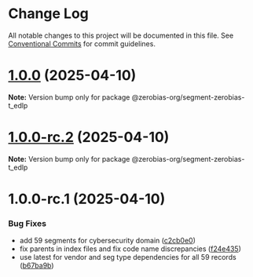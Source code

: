 # Change Log

All notable changes to this project will be documented in this file.
See [Conventional Commits](https://conventionalcommits.org) for commit guidelines.

# [1.0.0](https://github.com/zerobias-org/segment/compare/@zerobias-org/segment-zerobias-t_edlp@1.0.0-rc.2...@zerobias-org/segment-zerobias-t_edlp@1.0.0) (2025-04-10)

**Note:** Version bump only for package @zerobias-org/segment-zerobias-t_edlp





# [1.0.0-rc.2](https://github.com/zerobias-org/segment/compare/@zerobias-org/segment-zerobias-t_edlp@1.0.0-rc.1...@zerobias-org/segment-zerobias-t_edlp@1.0.0-rc.2) (2025-04-10)

**Note:** Version bump only for package @zerobias-org/segment-zerobias-t_edlp





# 1.0.0-rc.1 (2025-04-10)


### Bug Fixes

* add 59 segments for cybersecurity domain ([c2cb0e0](https://github.com/zerobias-org/segment/commit/c2cb0e0c1f1eabb51d7f5a6ae6db98c1516fcdbe))
* fix parents in index files and fix code name discrepancies ([f24e435](https://github.com/zerobias-org/segment/commit/f24e4352453caaa05074cc6bb66ee8ed21a4f11d))
* use latest for vendor and seg type dependencies for all 59 records ([b67ba9b](https://github.com/zerobias-org/segment/commit/b67ba9bed7a90fad3b084161ebc603b5b35214b8))
